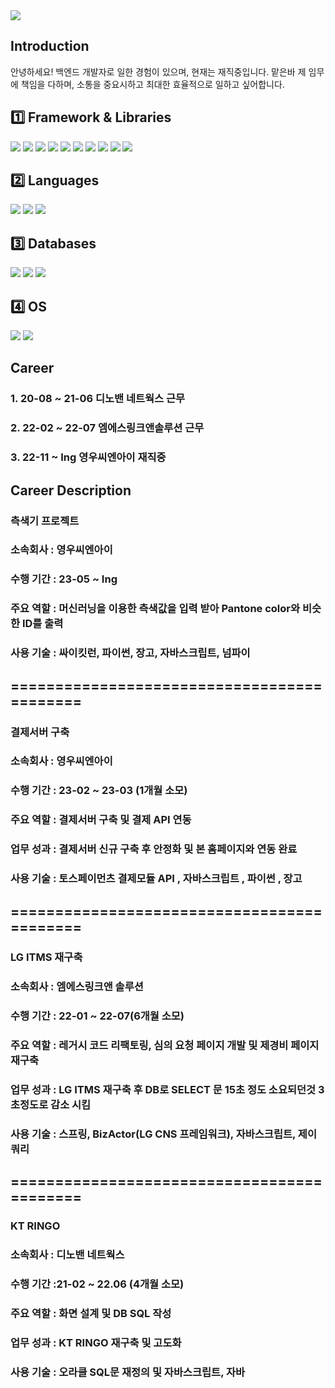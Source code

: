 <img src="https://capsule-render.vercel.app/api?type=slice&color=random&height=200&section=header&text=MCK0819&fontSize=90&animation=blinking&rotate=13" />

## Introduction
안녕하세요! 백엔드 개발자로 일한 경험이 있으며, 현재는 재직중입니다.
맡은바 제 임무에 책임을 다하며, 소통을 중요시하고 최대한 효율적으로 일하고 싶어합니다.


## 1️⃣ Framework & Libraries
<img src="https://img.shields.io/badge/Django-092E20?style=flat&logo=Django&logoColor=white"/> <img src="https://img.shields.io/badge/Selenium-43B02A?style=flat&logo=selenium&logoColor=white"/> <img src="https://img.shields.io/badge/Celery-37814A?style=flat&logo=celery&logoColor=white"/> <img src="https://img.shields.io/badge/Numpy-013243?style=flat&logo=numpy&logoColor=white"/>
<img src="https://img.shields.io/badge/Pandas-150458?style=flat&logo=pandas&logoColor=white"/> <img src="https://img.shields.io/badge/Jupyter-F37626?style=flat&logo=jupyter&logoColor=white"/> <img src="https://img.shields.io/badge/Pycharm-000000?style=flat&logo=pycharm&logoColor=white"/>
<img src="https://img.shields.io/badge/Eclipse-2C2255?style=flat&logo=eclipseide&logoColor=white"/> <img src="https://img.shields.io/badge/VSCODE-007ACC?style=flat&logo=visualstudiocode&logoColor=white"/> <img src="https://img.shields.io/badge/Spring-6DB33F?style=flat&logo=Spring&logoColor=white"/>

## 2️⃣ Languages
<img src="https://img.shields.io/badge/Python-3776AB?style=flat&logo=Python&logoColor=white"/> <img src="https://img.shields.io/badge/Java-6DB33F?style=flat&logo=Java&logoColor=white"/> <img src="https://img.shields.io/badge/JavaScript-F7DF1E?style=flat&logo=javascript&logoColor=white"/>

## 3️⃣ Databases
<img src="https://img.shields.io/badge/Mysql-4479A1?style=flat&logo=mysql&logoColor=white"/> <img src="https://img.shields.io/badge/PostgreSQL-4169E1?style=flat&logo=postgresql&logoColor=white"/> <img src="https://img.shields.io/badge/Oracle-F80000?style=flat&logo=oracle&logoColor=white"/>

## 4️⃣ OS
<img src="https://img.shields.io/badge/Windows-0078D6?style=flat&logo=windows10&logoColor=white"/> <img src="https://img.shields.io/badge/MacOS-000000?style=flat&logo=macos&logoColor=white"/>

## Career
### 1. 20-08 ~ 21-06 디노밴 네트웍스 근무
### 2. 22-02 ~ 22-07 엠에스링크앤솔루션 근무
### 3. 22-11 ~ Ing   영우씨엔아이 재직중

## Career Description

### 측색기 프로젝트
### 소속회사 : 영우씨엔아이
### 수행 기간 : 23-05 ~ Ing
### 주요 역할 : 머신러닝을 이용한 측색값을 입력 받아 Pantone color와 비슷한 ID를 출력
### 사용 기술 : 싸이킷런, 파이썬, 장고, 자바스크립트, 넘파이

## ===========================================

### 결제서버 구축
### 소속회사 : 영우씨엔아이
### 수행 기간 : 23-02 ~ 23-03 (1개월 소모)
### 주요 역할 : 결제서버 구축 및 결제 API 연동
### 업무 성과 : 결제서버 신규 구축 후 안정화 및 본 홈페이지와 연동 완료
### 사용 기술 : 토스페이먼츠 결제모듈 API , 자바스크립트 , 파이썬 , 장고

## ===========================================
### LG ITMS 재구축
### 소속회사 : 엠에스링크앤 솔루션
### 수행 기간 : 22-01 ~ 22-07(6개월 소모)
### 주요 역할 : 레거시 코드 리팩토링, 심의 요청 페이지 개발 및 제경비 페이지 재구축
### 업무 성과 : LG ITMS 재구축 후 DB로 SELECT 문 15초 정도 소요되던것 3초정도로 감소 시킴
### 사용 기술 : 스프링, BizActor(LG CNS 프레임워크), 자바스크립트, 제이쿼리 

## ===========================================
### KT RINGO
### 소속회사 : 디노밴 네트웍스
### 수행 기간 :21-02 ~ 22.06 (4개월 소모)
### 주요 역할 : 화면 설계 및 DB SQL 작성
### 업무 성과 : KT RINGO 재구축 및 고도화
### 사용 기술 : 오라클 SQL문 재정의 및 자바스크립트, 자바
